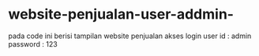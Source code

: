 # website-penjualan-user-addmin-
pada code ini berisi tampilan website penjualan 
akses login 
user id : admin
password  : 123
